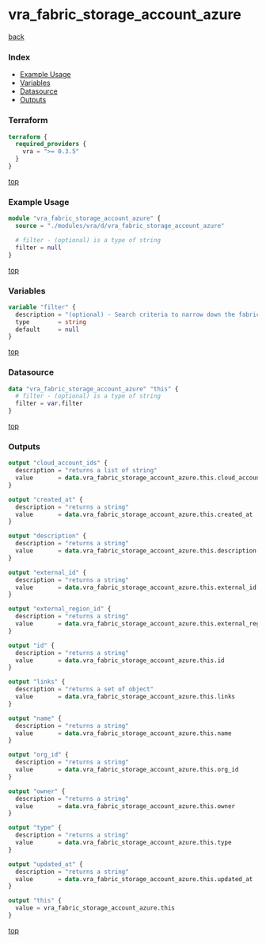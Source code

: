 # vra_fabric_storage_account_azure

[back](../vra.md)

### Index

- [Example Usage](#example-usage)
- [Variables](#variables)
- [Datasource](#datasource)
- [Outputs](#outputs)

### Terraform

```terraform
terraform {
  required_providers {
    vra = ">= 0.3.5"
  }
}
```

[top](#index)

### Example Usage

```terraform
module "vra_fabric_storage_account_azure" {
  source = "./modules/vra/d/vra_fabric_storage_account_azure"

  # filter - (optional) is a type of string
  filter = null
}
```

[top](#index)

### Variables

```terraform
variable "filter" {
  description = "(optional) - Search criteria to narrow down the fabric Azure storage accounts."
  type        = string
  default     = null
}
```

[top](#index)

### Datasource

```terraform
data "vra_fabric_storage_account_azure" "this" {
  # filter - (optional) is a type of string
  filter = var.filter
}
```

[top](#index)

### Outputs

```terraform
output "cloud_account_ids" {
  description = "returns a list of string"
  value       = data.vra_fabric_storage_account_azure.this.cloud_account_ids
}

output "created_at" {
  description = "returns a string"
  value       = data.vra_fabric_storage_account_azure.this.created_at
}

output "description" {
  description = "returns a string"
  value       = data.vra_fabric_storage_account_azure.this.description
}

output "external_id" {
  description = "returns a string"
  value       = data.vra_fabric_storage_account_azure.this.external_id
}

output "external_region_id" {
  description = "returns a string"
  value       = data.vra_fabric_storage_account_azure.this.external_region_id
}

output "id" {
  description = "returns a string"
  value       = data.vra_fabric_storage_account_azure.this.id
}

output "links" {
  description = "returns a set of object"
  value       = data.vra_fabric_storage_account_azure.this.links
}

output "name" {
  description = "returns a string"
  value       = data.vra_fabric_storage_account_azure.this.name
}

output "org_id" {
  description = "returns a string"
  value       = data.vra_fabric_storage_account_azure.this.org_id
}

output "owner" {
  description = "returns a string"
  value       = data.vra_fabric_storage_account_azure.this.owner
}

output "type" {
  description = "returns a string"
  value       = data.vra_fabric_storage_account_azure.this.type
}

output "updated_at" {
  description = "returns a string"
  value       = data.vra_fabric_storage_account_azure.this.updated_at
}

output "this" {
  value = vra_fabric_storage_account_azure.this
}
```

[top](#index)